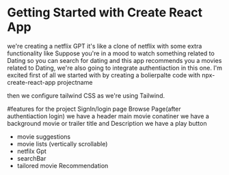 # Getting Started with Create React App

we're creating a netflix GPT it's like  a clone of netflix with some extra functionality like Suppose you're in a mood to watch something related to Dating so you can search for dating and this app recommends you a movies related to Dating, we're also going to integrate authentiaction in this one. I'm excited
first of all we started with by creating a bolierpalte code with npx-create-react-app projectname

then we configure tailwind CSS as we're using Tailwind.

#features for the project 
SignIn/login page 
Browse Page(after authentiaction login)
we have a header
main movie conatiner
we have a background movie or trailer 
title and Description 
we have a play button  
- movie suggestions
- movie lists (vertically scrollable)
- netfilx Gpt
 - searchBar
 - tailored movie Recommendation 
